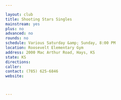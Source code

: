 ```yaml
---

layout: club
title: Shooting Stars Singles
mainstream: yes
plus: no
advanced: no
rounds: no
schedule: Various Saturday &amp; Sunday, 8:00 PM
location: Roosevelt Elementary Gym
address: 2000 Mac Arthur Road, Hays, KS
state: KS
directions: 
caller: 
contact: (785) 625-6846
website: 



---
```


